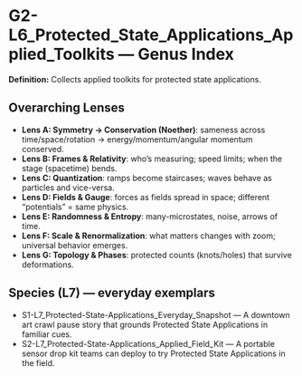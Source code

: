 # G2-L6_Protected_State_Applications_Applied_Toolkits — Genus Index
**Definition:** Collects applied toolkits for protected state applications.

## Overarching Lenses

- **Lens A: Symmetry -> Conservation (Noether)**: sameness across time/space/rotation → energy/momentum/angular momentum conserved.
- **Lens B: Frames & Relativity**: who’s measuring; speed limits; when the stage (spacetime) bends.
- **Lens C: Quantization**: ramps become staircases; waves behave as particles and vice-versa.
- **Lens D: Fields & Gauge**: forces as fields spread in space; different “potentials” = same physics.
- **Lens E: Randomness & Entropy**: many-microstates, noise, arrows of time.
- **Lens F: Scale & Renormalization**: what matters changes with zoom; universal behavior emerges.
- **Lens G: Topology & Phases**: protected counts (knots/holes) that survive deformations.

## Species (L7) — everyday exemplars
- S1-L7_Protected-State-Applications_Everyday_Snapshot — A downtown art crawl pause story that grounds Protected State Applications in familiar cues.
- S2-L7_Protected-State-Applications_Applied_Field_Kit — A portable sensor drop kit teams can deploy to try Protected State Applications in the field.
